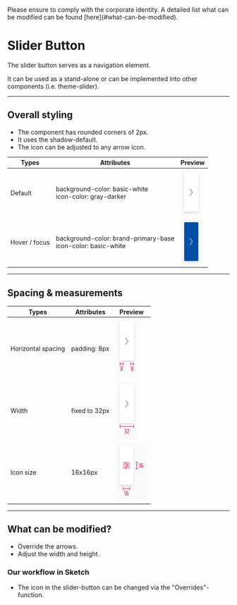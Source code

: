 <AlertInfo alertHeadline="Modifiable">
Please ensure to comply with the corporate identity. A detailed list what can be modified can be found [here](#what-can-be-modified).
</AlertInfo>

# Slider Button

The slider button serves as a navigation element.

It can be used as a stand-alone or can be implemented into other components (i.e. theme-slider).

---

## Overall styling

- The component has rounded corners of 2px.
- It uses the shadow-default.
- The icon can be adjusted to any arrow icon.

| Types | Attributes | Preview |
|---|---|---|
| Default | background-color: basic-white<br>icon-color: gray-darker | ![slider: default](assets/state/default@1x.png) |
| Hover / focus | background-color: brand-primary-base<br>icon-color: basic-white | ![slider: hover-focus](assets/state/hover-focus@1x.png) |

---

## Spacing & measurements

| Types | Attributes | Preview |
|---|---|---|
| Horizontal spacing | padding: 8px | ![horizontal-spacing](assets/measurements/horizontal-spacing@1x.png) |
| Width | fixed to 32px | ![width](assets/measurements/width@1x.png) |
| Icon size | 16x16px | ![icon size](assets/measurements/icon-size@1x.png) |

---

## What can be modified?

- Override the arrows.
- Adjust the width and height.

### Our workflow in Sketch

- The icon in the slider-button can be changed via the "Overrides"-function.
